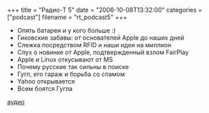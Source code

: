 +++
title = "Радио-T 5"
date = "2006-10-08T13:32:00"
categories = ["podcast"]
filename = "rt_podcast5"
+++


- Опять батареи и у кого больше :)
- Гиковские забавы: от оcнователей Apple до наших дней
- Слежка посредством RFID и наши идеи на миллион
- Слух о новинке от Apple, подтвержденный взлом FairPlay
- Apple и Linux откусывают от MS
- Почему руcские так сильны в поиске
- Гугл, его гараж и борьба со спамом
- Yahoo открывается
- Всем боятся Гугла

[аудио](http://cdn.radio-t.com/rt_podcast5.mp3)
<audio src="http://cdn.radio-t.com/rt_podcast5.mp3" preload="none"></audio>
